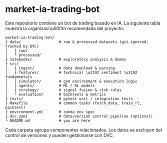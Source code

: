 # market-ia-trading-bot

Este repositorio contiene un bot de trading basado en IA. La siguiente tabla
muestra la organizaci\u00f3n recomendada del proyecto:

```
market-ia-trading-bot/
├ data/                 # raw & processed datasets (git-ignored, tracked by DVC)
│   ├ raw/
│   └ processed/
├ notebooks/            # exploratory analysis & demos
├ src/
│   ├ ingest/           # data download & parsing
│   ├ features/         # technical \u2192 sentiment \u2192 fundamentals
│   ├ simulator/        # gym environment & execution logic
│   ├ agents/           # ML / RL models
│   ├ strategy/         # signal fusion & risk rules
│   └ evaluation/       # backtests & metrics
├ tests/                # pytest unit / integration tests
├ Makefile              # common tasks (fetch_data, train_rl, backtest)
├ environment.yml       # conda env spec
├ dvc.yaml              # data/version control pipeline (optional)
└ README.md             # you are here
```

Cada carpeta agrupa componentes relacionados. Los datos se excluyen del
control de versiones y pueden gestionarse con DVC.
